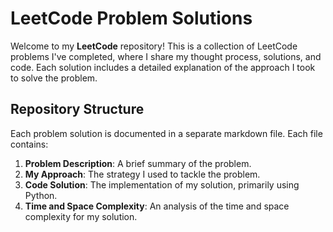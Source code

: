 # LeetCode Problem Solutions

Welcome to my **LeetCode** repository! This is a collection of LeetCode problems I've completed, where I share my thought process, solutions, and code. Each solution includes a detailed explanation of the approach I took to solve the problem.

## Repository Structure

Each problem solution is documented in a separate markdown file. Each file contains:
1. **Problem Description**: A brief summary of the problem.
2. **My Approach**: The strategy I used to tackle the problem.
3. **Code Solution**: The implementation of my solution, primarily using Python.
4. **Time and Space Complexity**: An analysis of the time and space complexity for my solution.